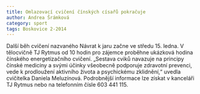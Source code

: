 ```yaml
---
title: Omlazovací cvičení čínských císařů pokračuje
author: Andrea Šrámková
category: sport
tags: Boskovice 2-2014
---
```


Další běh cvičení nazvaného Návrat k jaru začne ve středu 15. ledna. V tělocvičně TJ Rytmus od 10 hodin pro zájemce proběhne ukázková hodina čínského energetizačního cvičení. „Sestava cviků navazuje na principy čínské medicíny a svými účinky všeobecně podporuje zdravotní prevenci, vede k prodloužení aktivního života a psychickému zklidnění,“ uvedla cvičitelka Daniela Meluzínová. Podrobnější informace lze získat v kanceláři TJ Rytmus nebo na telefonním čísle 603 441 115.